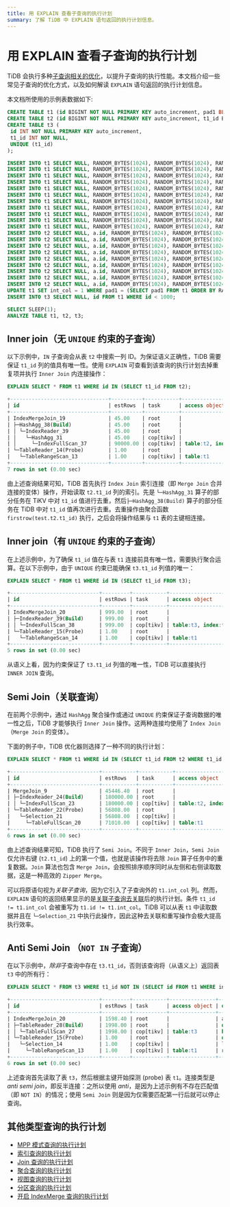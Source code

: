 ```yaml
---
title: 用 EXPLAIN 查看子查询的执行计划
summary: 了解 TiDB 中 EXPLAIN 语句返回的执行计划信息。
---
```


# 用 EXPLAIN 查看子查询的执行计划

TiDB 会执行多种[子查询相关的优化](/subquery-optimization.md)，以提升子查询的执行性能。本文档介绍一些常见子查询的优化方式，以及如何解读 `EXPLAIN` 语句返回的执行计划信息。

本文档所使用的示例表数据如下:

```sql
CREATE TABLE t1 (id BIGINT NOT NULL PRIMARY KEY auto_increment, pad1 BLOB, pad2 BLOB, pad3 BLOB, int_col INT NOT NULL DEFAULT 0);
CREATE TABLE t2 (id BIGINT NOT NULL PRIMARY KEY auto_increment, t1_id BIGINT NOT NULL, pad1 BLOB, pad2 BLOB, pad3 BLOB, INDEX(t1_id));
CREATE TABLE t3 (
 id INT NOT NULL PRIMARY KEY auto_increment,
 t1_id INT NOT NULL,
 UNIQUE (t1_id)
);

INSERT INTO t1 SELECT NULL, RANDOM_BYTES(1024), RANDOM_BYTES(1024), RANDOM_BYTES(1024), 0 FROM dual;
INSERT INTO t1 SELECT NULL, RANDOM_BYTES(1024), RANDOM_BYTES(1024), RANDOM_BYTES(1024), 0 FROM t1 a JOIN t1 b JOIN t1 c LIMIT 10000;
INSERT INTO t1 SELECT NULL, RANDOM_BYTES(1024), RANDOM_BYTES(1024), RANDOM_BYTES(1024), 0 FROM t1 a JOIN t1 b JOIN t1 c LIMIT 10000;
INSERT INTO t1 SELECT NULL, RANDOM_BYTES(1024), RANDOM_BYTES(1024), RANDOM_BYTES(1024), 0 FROM t1 a JOIN t1 b JOIN t1 c LIMIT 10000;
INSERT INTO t1 SELECT NULL, RANDOM_BYTES(1024), RANDOM_BYTES(1024), RANDOM_BYTES(1024), 0 FROM t1 a JOIN t1 b JOIN t1 c LIMIT 10000;
INSERT INTO t1 SELECT NULL, RANDOM_BYTES(1024), RANDOM_BYTES(1024), RANDOM_BYTES(1024), 0 FROM t1 a JOIN t1 b JOIN t1 c LIMIT 10000;
INSERT INTO t1 SELECT NULL, RANDOM_BYTES(1024), RANDOM_BYTES(1024), RANDOM_BYTES(1024), 0 FROM t1 a JOIN t1 b JOIN t1 c LIMIT 10000;
INSERT INTO t1 SELECT NULL, RANDOM_BYTES(1024), RANDOM_BYTES(1024), RANDOM_BYTES(1024), 0 FROM t1 a JOIN t1 b JOIN t1 c LIMIT 10000;
INSERT INTO t1 SELECT NULL, RANDOM_BYTES(1024), RANDOM_BYTES(1024), RANDOM_BYTES(1024), 0 FROM t1 a JOIN t1 b JOIN t1 c LIMIT 10000;
INSERT INTO t1 SELECT NULL, RANDOM_BYTES(1024), RANDOM_BYTES(1024), RANDOM_BYTES(1024), 0 FROM t1 a JOIN t1 b JOIN t1 c LIMIT 10000;
INSERT INTO t1 SELECT NULL, RANDOM_BYTES(1024), RANDOM_BYTES(1024), RANDOM_BYTES(1024), 0 FROM t1 a JOIN t1 b JOIN t1 c LIMIT 10000;
INSERT INTO t2 SELECT NULL, a.id, RANDOM_BYTES(1024), RANDOM_BYTES(1024), RANDOM_BYTES(1024) FROM t1 a JOIN t1 b JOIN t1 c LIMIT 10000;
INSERT INTO t2 SELECT NULL, a.id, RANDOM_BYTES(1024), RANDOM_BYTES(1024), RANDOM_BYTES(1024) FROM t1 a JOIN t1 b JOIN t1 c LIMIT 10000;
INSERT INTO t2 SELECT NULL, a.id, RANDOM_BYTES(1024), RANDOM_BYTES(1024), RANDOM_BYTES(1024) FROM t1 a JOIN t1 b JOIN t1 c LIMIT 10000;
INSERT INTO t2 SELECT NULL, a.id, RANDOM_BYTES(1024), RANDOM_BYTES(1024), RANDOM_BYTES(1024) FROM t1 a JOIN t1 b JOIN t1 c LIMIT 10000;
INSERT INTO t2 SELECT NULL, a.id, RANDOM_BYTES(1024), RANDOM_BYTES(1024), RANDOM_BYTES(1024) FROM t1 a JOIN t1 b JOIN t1 c LIMIT 10000;
INSERT INTO t2 SELECT NULL, a.id, RANDOM_BYTES(1024), RANDOM_BYTES(1024), RANDOM_BYTES(1024) FROM t1 a JOIN t1 b JOIN t1 c LIMIT 10000;
INSERT INTO t2 SELECT NULL, a.id, RANDOM_BYTES(1024), RANDOM_BYTES(1024), RANDOM_BYTES(1024) FROM t1 a JOIN t1 b JOIN t1 c LIMIT 10000;
INSERT INTO t2 SELECT NULL, a.id, RANDOM_BYTES(1024), RANDOM_BYTES(1024), RANDOM_BYTES(1024) FROM t1 a JOIN t1 b JOIN t1 c LIMIT 10000;
INSERT INTO t2 SELECT NULL, a.id, RANDOM_BYTES(1024), RANDOM_BYTES(1024), RANDOM_BYTES(1024) FROM t1 a JOIN t1 b JOIN t1 c LIMIT 10000;
UPDATE t1 SET int_col = 1 WHERE pad1 = (SELECT pad1 FROM t1 ORDER BY RAND() LIMIT 1);
INSERT INTO t3 SELECT NULL, id FROM t1 WHERE id < 1000;

SELECT SLEEP(1);
ANALYZE TABLE t1, t2, t3;
```

## Inner join（无 `UNIQUE` 约束的子查询）

以下示例中，`IN` 子查询会从表 `t2` 中搜索一列 ID。为保证语义正确性，TiDB 需要保证 `t1_id` 列的值具有唯一性。使用 `EXPLAIN` 可查看到该查询的执行计划去掉重复项并执行 `Inner Join` 内连接操作：

```sql
EXPLAIN SELECT * FROM t1 WHERE id IN (SELECT t1_id FROM t2);
```

```sql
+--------------------------------+----------+-----------+------------------------------+---------------------------------------------------------------------------------+
| id                             | estRows  | task      | access object                | operator info                                                                   |
+--------------------------------+----------+-----------+------------------------------+---------------------------------------------------------------------------------+
| IndexMergeJoin_19              | 45.00    | root      |                              | inner join, inner:TableReader_14, outer key:test.t2.t1_id, inner key:test.t1.id |
| ├─HashAgg_38(Build)            | 45.00    | root      |                              | group by:test.t2.t1_id, funcs:firstrow(test.t2.t1_id)->test.t2.t1_id            |
| │ └─IndexReader_39             | 45.00    | root      |                              | index:HashAgg_31                                                                |
| │   └─HashAgg_31               | 45.00    | cop[tikv] |                              | group by:test.t2.t1_id,                                                         |
| │     └─IndexFullScan_37       | 90000.00 | cop[tikv] | table:t2, index:t1_id(t1_id) | keep order:false                                                                |
| └─TableReader_14(Probe)        | 1.00     | root      |                              | data:TableRangeScan_13                                                          |
|   └─TableRangeScan_13          | 1.00     | cop[tikv] | table:t1                     | range: decided by [test.t2.t1_id], keep order:true                              |
+--------------------------------+----------+-----------+------------------------------+---------------------------------------------------------------------------------+
7 rows in set (0.00 sec)
```

由上述查询结果可知，TiDB 首先执行 `Index Join` 索引连接（即 `Merge Join` 合并连接的变体）操作，开始读取 `t2.t1_id` 列的索引。先是 `└─HashAgg_31` 算子的部分任务在 TiKV 中对 `t1_id` 值进行去重，然后`├─HashAgg_38(Build)` 算子的部分任务在 TiDB 中对 `t1_id` 值再次进行去重。去重操作由聚合函数 `firstrow(test.t2.t1_id)` 执行，之后会将操作结果与 `t1` 表的主键相连接。

## Inner join（有 `UNIQUE` 约束的子查询）

在上述示例中，为了确保 `t1_id` 值在与表 `t1` 连接前具有唯一性，需要执行聚合运算。在以下示例中，由于 `UNIQUE` 约束已能确保 `t3.t1_id` 列值的唯一：

```sql
EXPLAIN SELECT * FROM t1 WHERE id IN (SELECT t1_id FROM t3);
```

```sql
+-----------------------------+---------+-----------+------------------------------+---------------------------------------------------------------------------------+
| id                          | estRows | task      | access object                | operator info                                                                   |
+-----------------------------+---------+-----------+------------------------------+---------------------------------------------------------------------------------+
| IndexMergeJoin_20           | 999.00  | root      |                              | inner join, inner:TableReader_15, outer key:test.t3.t1_id, inner key:test.t1.id |
| ├─IndexReader_39(Build)     | 999.00  | root      |                              | index:IndexFullScan_38                                                          |
| │ └─IndexFullScan_38        | 999.00  | cop[tikv] | table:t3, index:t1_id(t1_id) | keep order:false                                                                |
| └─TableReader_15(Probe)     | 1.00    | root      |                              | data:TableRangeScan_14                                                          |
|   └─TableRangeScan_14       | 1.00    | cop[tikv] | table:t1                     | range: decided by [test.t3.t1_id], keep order:true                              |
+-----------------------------+---------+-----------+------------------------------+---------------------------------------------------------------------------------+
5 rows in set (0.00 sec)
```

从语义上看，因为约束保证了 `t3.t1_id` 列值的唯一性，TiDB 可以直接执行 `INNER JOIN` 查询。

## Semi Join（关联查询）

在前两个示例中，通过 `HashAgg` 聚合操作或通过 `UNIQUE` 约束保证子查询数据的唯一性之后，TiDB 才能够执行 `Inner Join` 操作。这两种连接均使用了 `Index Join`（`Merge Join` 的变体）。

下面的例子中，TiDB 优化器则选择了一种不同的执行计划：

```sql
EXPLAIN SELECT * FROM t1 WHERE id IN (SELECT t1_id FROM t2 WHERE t1_id != t1.int_col);
```

```sql
+-----------------------------+-----------+-----------+------------------------------+--------------------------------------------------------------------------------------------------------+
| id                          | estRows   | task      | access object                | operator info                                                                                          |
+-----------------------------+-----------+-----------+------------------------------+--------------------------------------------------------------------------------------------------------+
| MergeJoin_9                 | 45446.40  | root      |                              | semi join, left key:test.t1.id, right key:test.t2.t1_id, other cond:ne(test.t2.t1_id, test.t1.int_col) |
| ├─IndexReader_24(Build)     | 180000.00 | root      |                              | index:IndexFullScan_23                                                                                 |
| │ └─IndexFullScan_23        | 180000.00 | cop[tikv] | table:t2, index:t1_id(t1_id) | keep order:true                                                                                        |
| └─TableReader_22(Probe)     | 56808.00  | root      |                              | data:Selection_21                                                                                      |
|   └─Selection_21            | 56808.00  | cop[tikv] |                              | ne(test.t1.id, test.t1.int_col)                                                                        |
|     └─TableFullScan_20      | 71010.00  | cop[tikv] | table:t1                     | keep order:true                                                                                        |
+-----------------------------+-----------+-----------+------------------------------+--------------------------------------------------------------------------------------------------------+
6 rows in set (0.00 sec)
```

由上述查询结果可知，TiDB 执行了 `Semi Join`。不同于 `Inner Join`，`Semi Join` 仅允许右键 (`t2.t1_id`) 上的第一个值，也就是该操作将去除 `Join` 算子任务中的重复数据。`Join` 算法也包含 `Merge Join`，会按照排序顺序同时从左侧和右侧读取数据，这是一种高效的 `Zipper Merge`。

可以将原语句视为*关联子查询*，因为它引入了子查询外的 `t1.int_col` 列。然而，`EXPLAIN` 语句的返回结果显示的是[关联子查询去关联](/correlated-subquery-optimization.md)后的执行计划。条件 `t1_id != t1.int_col` 会被重写为 `t1.id != t1.int_col`。TiDB 可以从表 `t1` 中读取数据并且在 `└─Selection_21` 中执行此操作，因此这种去关联和重写操作会极大提高执行效率。

## Anti Semi Join （`NOT IN` 子查询）

在以下示例中，*除非*子查询中存在 `t3.t1_id`，否则该查询将（从语义上）返回表 `t3` 中的所有行：

```sql
EXPLAIN SELECT * FROM t3 WHERE t1_id NOT IN (SELECT id FROM t1 WHERE int_col < 100);
```

```sql
+-----------------------------+---------+-----------+---------------+-------------------------------------------------------------------------------------+
| id                          | estRows | task      | access object | operator info                                                                       |
+-----------------------------+---------+-----------+---------------+-------------------------------------------------------------------------------------+
| IndexMergeJoin_20           | 1598.40 | root      |               | anti semi join, inner:TableReader_15, outer key:test.t3.t1_id, inner key:test.t1.id |
| ├─TableReader_28(Build)     | 1998.00 | root      |               | data:TableFullScan_27                                                               |
| │ └─TableFullScan_27        | 1998.00 | cop[tikv] | table:t3      | keep order:false                                                                    |
| └─TableReader_15(Probe)     | 1.00    | root      |               | data:Selection_14                                                                   |
|   └─Selection_14            | 1.00    | cop[tikv] |               | lt(test.t1.int_col, 100)                                                            |
|     └─TableRangeScan_13     | 1.00    | cop[tikv] | table:t1      | range: decided by [test.t3.t1_id], keep order:true                                  |
+-----------------------------+---------+-----------+---------------+-------------------------------------------------------------------------------------+
6 rows in set (0.00 sec)
```

上述查询首先读取了表 `t3`，然后根据主键开始探测 (probe) 表 `t1`。连接类型是 _anti semi join_，即反半连接：之所以使用 _anti_，是因为上述示例有不存在匹配值（即 `NOT IN`）的情况；使用 `Semi Join` 则是因为仅需要匹配第一行后就可以停止查询。

## 其他类型查询的执行计划

+ [MPP 模式查询的执行计划](/explain-mpp.md)
+ [索引查询的执行计划](/explain-indexes.md)
+ [Join 查询的执行计划](/explain-joins.md)
+ [聚合查询的执行计划](/explain-aggregation.md)
+ [视图查询的执行计划](/explain-views.md)
+ [分区查询的执行计划](/explain-partitions.md)
+ [开启 IndexMerge 查询的执行计划](/explain-index-merge.md)
